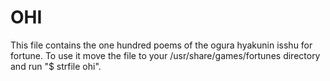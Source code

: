 OHI
===

This file contains the one hundred poems of the ogura hyakunin isshu for fortune. To use it move the file to your /usr/share/games/fortunes directory and run "$ strfile ohi".
